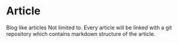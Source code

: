 # Article
 Blog like articles Not limited to. Every article will be linked with a git repository which contains markdown structure of the article.  
